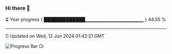 ### Hi there 👋

⏳ Year progress { █████████████▁▁▁▁▁▁▁▁▁▁▁▁▁▁▁▁▁ } 44.55 %

---

⏰ Updated on Wed, 12 Jun 2024 01:42:21 GMT

![Progress Bar CI](https://github.com/IshwaranRudhara/GIT-ACTION/workflows/Progress%20Bar%20CI/badge.svg)
